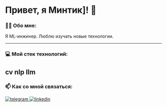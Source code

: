 # Привет, я Минтик]! 👋

### 👨‍💻 Обо мне:

Я ML-инжинер. Люблю изучать новые технологии.


---

### 💻 Мой стек технологий:

cv
nlp
llm
---


### 📫 Как со мной связаться:

<p align="left">
<a href="https://t.me/@mintik24" target="_blank">
  <img src="https://img.shields.io/badge/Telegram-2CA5E0?style=for-the-badge&logo=telegram&logoColor=white" alt="telegram"/>
</a>
<a href="https://www.linkedin.com/in/YOUR_LINKEDIN_USERNAME/" target="_blank">
  <img src="https://img.shields.io/badge/LinkedIn-0077B5?style=for-the-badge&logo=linkedin&logoColor=white" alt="linkedin"/>
</a>
</p>
